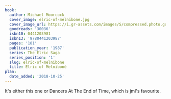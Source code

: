 ```yaml
---
book:
  author: Michael Moorcock
  cover_image: elric-of-melnibone.jpg
  cover_image_url: https://i.gr-assets.com/images/S/compressed.photo.goodreads.com/books/1388345555l/30036.jpg
  goodreads: '30036'
  isbn10: 0441203981
  isbn13: '9780441203987'
  pages: '181'
  publication_year: '1987'
  series: The Elric Saga
  series_position: '1'
  slug: elric-of-melnibone
  title: Elric of Melniboné
plan:
  date_added: '2018-10-25'
---
```


It's either this one or Dancers At The End of Time, which is jml's favourite.
